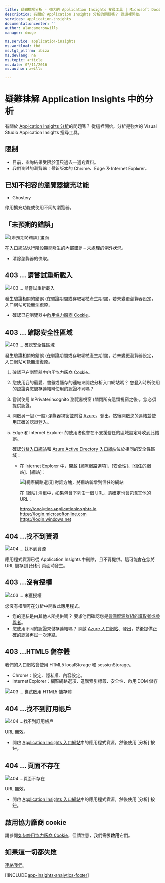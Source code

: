 ```yaml
---
title: 疑難排解分析 - 強大的 Application Insights 搜尋工具 | Microsoft Docs
description: 有關於 Application Insights 分析的問題嗎？ 從這裡開始。
services: application-insights
documentationcenter: ''
author: alancameronwills
manager: douge

ms.service: application-insights
ms.workload: tbd
ms.tgt_pltfrm: ibiza
ms.devlang: na
ms.topic: article
ms.date: 07/11/2016
ms.author: awills

---
```

# 疑難排解 Application Insights 中的分析
有關於 [Application Insights 分析](app-insights-analytics.md)的問題嗎？ 從這裡開始。分析是強大的 Visual Studio Application Insights 搜尋工具。

## 限制
* 目前，查詢結果受限於僅只過去一週的資料。
* 我們測試的瀏覽器︰最新版本的 Chrome、Edge 及 Internet Explorer。

## 已知不相容的瀏覽器擴充功能
* Ghostery

停用擴充功能或使用不同的瀏覽器。

## <a name="e-a"></a>「未預期的錯誤」
![[未預期的錯誤] 畫面](./media/app-insights-analytics-troubleshooting/010.png)

在入口網站執行階段期間發生的內部錯誤 – 未處理的例外狀況。

* 清除瀏覽器的快取。

## <a name="e-b"></a>403 ... 請嘗試重新載入
![403 \... 請嘗試重新載入](./media/app-insights-analytics-troubleshooting/020.png)

發生驗證相關的錯誤 (在驗證期間或存取權杖產生期間)。若未變更瀏覽器設定，入口網站可能無法復原。

* 確認已在瀏覽器中[啟用協力廠商 Cookie](#cookies)。

## <a name="authentication"></a>403 ... 確認安全性區域
![403 \... 確認安全性區域](./media/app-insights-analytics-troubleshooting/030.png)

發生驗證相關的錯誤 (在驗證期間或存取權杖產生期間)。若未變更瀏覽器設定，入口網站可能無法復原。

1. 確認已在瀏覽器中[啟用協力廠商 Cookie](#cookies)。
2. 您使用我的最愛、書籤或儲存的連結來開啟分析入口網站嗎？ 您登入時所使用的認證與您儲存連結時使用的認證不同嗎？
3. 嘗試使用 InPrivate/incognito 瀏覽器視窗 (關閉所有這類視窗之後)。您必須提供認證。
4. 開啟另一個 (一般) 瀏覽器視窗並前往 [Azure](https://portal.azure.com)。登出。然後開啟您的連結並使用正確的認證登入。
5. Edge 和 Internet Explorer 的使用者也會在不支援信任的區域設定時收到此錯誤。
   
    確認[分析入口網站](https://analytics.applicationinsights.io)和 [Azure Active Directory 入口網站](https://portal.azure.com)位於相同的安全性區域：
   
   * 在 Internet Explorer 中，開啟 [網際網路選項]、[安全性]、[信任的網站]、[網站]：
     
     ![[網際網路選項] 對話方塊，將網站新增到信任的網站](./media/app-insights-analytics-troubleshooting/033.png)
     
     在 [網站] 清單中，如果包含下列任一個 URL，請確定也會包含其他的 URL：
     
     https://analytics.applicationinsights.io<br/> https://login.microsoftonline.com<br/> https://login.windows.net

## <a name="e-d"></a>404 ...找不到資源
![404 \... 找不到資源](./media/app-insights-analytics-troubleshooting/040.png)

應用程式資源已從 Application Insights 中刪除，且不再提供。這可能會在您將 URL 儲存到 [分析] 頁面時發生。

## <a name="e-e"></a>403 ...沒有授權
![403 \... 未獲授權](./media/app-insights-analytics-troubleshooting/050.png)

您沒有權限可在分析中開啟此應用程式。

* 您的連結是由其他人所提供嗎？ 要求他們確認您是[這個資源群組的讀取者或參與者](app-insights-resources-roles-access-control.md)。
* 您使用不同的認證來儲存連結嗎？ 開啟 [Azure 入口網站](https://portal.azure.com)、登出，然後提供正確的認證再試一次連結。

## <a name="html-storage"></a>403 ...HTML5 儲存體
我們的入口網站會使用 HTML5 localStorage 和 sessionStorage。

* Chrome︰設定、隱私權、內容設定。
* Internet Explorer︰網際網路選項、進階索引標籤、安全性、啟用 DOM 儲存

![403 \... 嘗試啟用 HTML5 儲存體](./media/app-insights-analytics-troubleshooting/060.png)

## <a name="e-g"></a>404 ...找不到訂用帳戶
![404 \...找不到訂用帳戶](./media/app-insights-analytics-troubleshooting/070.png)

URL 無效。

* 開啟 [Application Insights 入口網站](https://portal.azure.com)中的應用程式資源。然後使用 [分析] 按鈕。

## <a name="e-h"></a>404 ... 頁面不存在
![404 \...頁面不存在](./media/app-insights-analytics-troubleshooting/080.png)

URL 無效。

* 開啟 [Application Insights 入口網站](https://portal.azure.com)中的應用程式資源。然後使用 [分析] 按鈕。

## <a name="cookies"></a>啟用協力廠商 cookie
  請參閱[如何停用協力廠商 Cookie](http://www.digitalcitizen.life/how-disable-third-party-cookies-all-major-browsers)，但請注意，我們需要**啟用**它們。

## <a name="e-x"></a>如果這一切都失敗
[連絡我們](app-insights-get-dev-support.md)。

[!INCLUDE [app-insights-analytics-footer](../../includes/app-insights-analytics-footer.md)]

<!---HONumber=AcomDC_0713_2016-->